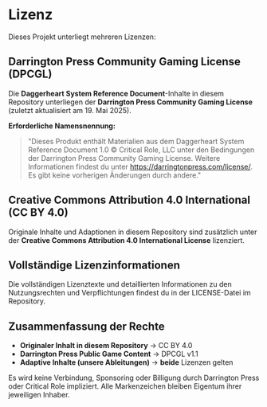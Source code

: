 # Lizenz

Dieses Projekt unterliegt mehreren Lizenzen:

## Darrington Press Community Gaming License (DPCGL)

Die **Daggerheart System Reference Document**-Inhalte in diesem Repository unterliegen der **Darrington Press Community Gaming License** (zuletzt aktualisiert am 19. Mai 2025).

**Erforderliche Namensnennung:**
> "Dieses Produkt enthält Materialien aus dem Daggerheart System Reference Document 1.0 © Critical Role, LLC unter den Bedingungen der Darrington Press Community Gaming License. Weitere Informationen findest du unter <https://darringtonpress.com/license/>. Es gibt keine vorherigen Änderungen durch andere."

## Creative Commons Attribution 4.0 International (CC BY 4.0)

Originale Inhalte und Adaptionen in diesem Repository sind zusätzlich unter der **Creative Commons Attribution 4.0 International License** lizenziert.

## Vollständige Lizenzinformationen

Die vollständigen Lizenztexte und detaillierten Informationen zu den Nutzungsrechten und Verpflichtungen findest du in der LICENSE-Datei im Repository.

## Zusammenfassung der Rechte

- **Originaler Inhalt in diesem Repository** → CC BY 4.0
- **Darrington Press Public Game Content** → DPCGL v1.1  
- **Adaptive Inhalte (unsere Ableitungen)** → **beide** Lizenzen gelten

Es wird keine Verbindung, Sponsoring oder Billigung durch Darrington Press oder Critical Role impliziert. Alle Markenzeichen bleiben Eigentum ihrer jeweiligen Inhaber.
